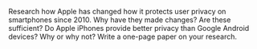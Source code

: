 Research how Apple has changed how it protects user privacy on smartphones since 2010. Why have they made changes? Are these sufficient? Do Apple iPhones provide better privacy than Google Android devices? Why or why not? Write a one-page paper on your research.
